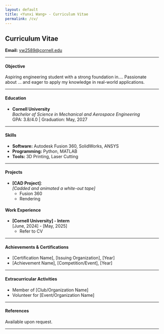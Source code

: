 ```yaml
---
layout: default
title: <Yunxi Wang> - Curriculum Vitae
permalink: /cv/
---
```

## Curriculum Vitae

**Email:** [yw2589@cornell.edu](mailto:yw2589@cornell.edu) 

---

#### Objective
Aspiring engineering student with a strong foundation in.... Passionate about ... and eager to apply my knowledge in real-world applications.

---

#### Education
- **Cornell University**  
  *Bachelor of Science in Mechanical and Aerospace Engineering*  
  GPA: 3.8/4.0 | Graduation: May, 2027

---

#### Skills
- **Software:** Autodesk Fusion 360, SolidWorks, ANSYS  
- **Programming:** Python, MATLAB  
- **Tools:** 3D Printing, Laser Cutting  

---

#### Projects
- **[CAD Project]**:  
  *[Cadded and animated a white-out tape]*  
  - Fusion 360
  - Rendering
 
#### Work Experience
- **[Cornell University] - Intern**  
  [June, 2024] - [May, 2025]  
  - Refer to CV 

---

#### Achievements & Certifications
- [Certification Name], [Issuing Organization], [Year]  
- [Achievement Name], [Competition/Event], [Year]  

---

#### Extracurricular Activities
- Member of [Club/Organization Name]  
- Volunteer for [Event/Organization Name]  

---

#### References
Available upon request.

---
